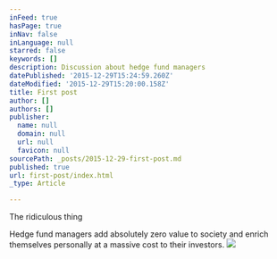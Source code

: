 ```yaml
---
inFeed: true
hasPage: true
inNav: false
inLanguage: null
starred: false
keywords: []
description: Discussion about hedge fund managers
datePublished: '2015-12-29T15:24:59.260Z'
dateModified: '2015-12-29T15:20:00.158Z'
title: First post
author: []
authors: []
publisher:
  name: null
  domain: null
  url: null
  favicon: null
sourcePath: _posts/2015-12-29-first-post.md
published: true
url: first-post/index.html
_type: Article

---
```

The ridiculous thing

Hedge fund managers add absolutely zero value to society and enrich themselves personally at a massive cost to their investors. ![](https://the-grid-user-content.s3-us-west-2.amazonaws.com/f44888d3-a6db-4968-801c-0d8b8417f2b2.jpg)